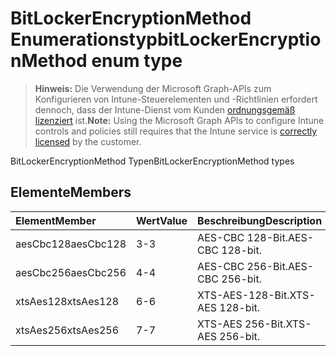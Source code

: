 # <a name="bitlockerencryptionmethod-enum-type"></a><span data-ttu-id="8d767-101">BitLockerEncryptionMethod Enumerationstyp</span><span class="sxs-lookup"><span data-stu-id="8d767-101">bitLockerEncryptionMethod enum type</span></span>

> <span data-ttu-id="8d767-102">**Hinweis:** Die Verwendung der Microsoft Graph-APIs zum Konfigurieren von Intune-Steuerelementen und -Richtlinien erfordert dennoch, dass der Intune-Dienst vom Kunden [ordnungsgemäß lizenziert](https://go.microsoft.com/fwlink/?linkid=839381) ist.</span><span class="sxs-lookup"><span data-stu-id="8d767-102">**Note:** Using the Microsoft Graph APIs to configure Intune controls and policies still requires that the Intune service is [correctly licensed](https://go.microsoft.com/fwlink/?linkid=839381) by the customer.</span></span>

<span data-ttu-id="8d767-103">BitLockerEncryptionMethod Typen</span><span class="sxs-lookup"><span data-stu-id="8d767-103">BitLockerEncryptionMethod types</span></span>
## <a name="members"></a><span data-ttu-id="8d767-104">Elemente</span><span class="sxs-lookup"><span data-stu-id="8d767-104">Members</span></span>
|<span data-ttu-id="8d767-105">Element</span><span class="sxs-lookup"><span data-stu-id="8d767-105">Member</span></span>|<span data-ttu-id="8d767-106">Wert</span><span class="sxs-lookup"><span data-stu-id="8d767-106">Value</span></span>|<span data-ttu-id="8d767-107">Beschreibung</span><span class="sxs-lookup"><span data-stu-id="8d767-107">Description</span></span>|
|:---|:---|:---|
|<span data-ttu-id="8d767-108">aesCbc128</span><span class="sxs-lookup"><span data-stu-id="8d767-108">aesCbc128</span></span>|<span data-ttu-id="8d767-109">3</span><span class="sxs-lookup"><span data-stu-id="8d767-109">-3</span></span>|<span data-ttu-id="8d767-110">AES-CBC 128-Bit.</span><span class="sxs-lookup"><span data-stu-id="8d767-110">AES-CBC 128-bit.</span></span>|
|<span data-ttu-id="8d767-111">aesCbc256</span><span class="sxs-lookup"><span data-stu-id="8d767-111">aesCbc256</span></span>|<span data-ttu-id="8d767-112">4</span><span class="sxs-lookup"><span data-stu-id="8d767-112">-4</span></span>|<span data-ttu-id="8d767-113">AES-CBC 256-Bit.</span><span class="sxs-lookup"><span data-stu-id="8d767-113">AES-CBC 256-bit.</span></span>|
|<span data-ttu-id="8d767-114">xtsAes128</span><span class="sxs-lookup"><span data-stu-id="8d767-114">xtsAes128</span></span>|<span data-ttu-id="8d767-115">6</span><span class="sxs-lookup"><span data-stu-id="8d767-115">-6</span></span>|<span data-ttu-id="8d767-116">XTS-AES-128-Bit.</span><span class="sxs-lookup"><span data-stu-id="8d767-116">XTS-AES 128-bit.</span></span>|
|<span data-ttu-id="8d767-117">xtsAes256</span><span class="sxs-lookup"><span data-stu-id="8d767-117">xtsAes256</span></span>|<span data-ttu-id="8d767-118">7</span><span class="sxs-lookup"><span data-stu-id="8d767-118">-7</span></span>|<span data-ttu-id="8d767-119">XTS-AES 256-Bit.</span><span class="sxs-lookup"><span data-stu-id="8d767-119">XTS-AES 256-bit.</span></span>|



